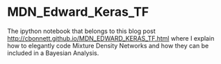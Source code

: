 # MDN_Edward_Keras_TF

The ipython notebook that belongs to this blog post http://cbonnett.github.io/MDN_EDWARD_KERAS_TF.html where I explain how to elegantly 
code Mixture Density Networks and how they can be included in a Bayesian Analysis.
